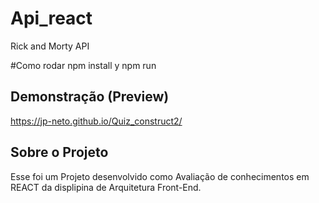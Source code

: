 # Api_react
Rick and Morty API



#Como rodar
npm install y
npm run

## Demonstração (Preview)
 https://jp-neto.github.io/Quiz_construct2/

## Sobre o Projeto
Esse foi um Projeto desenvolvido como Avaliação de conhecimentos em REACT da displipina de Arquitetura Front-End.


